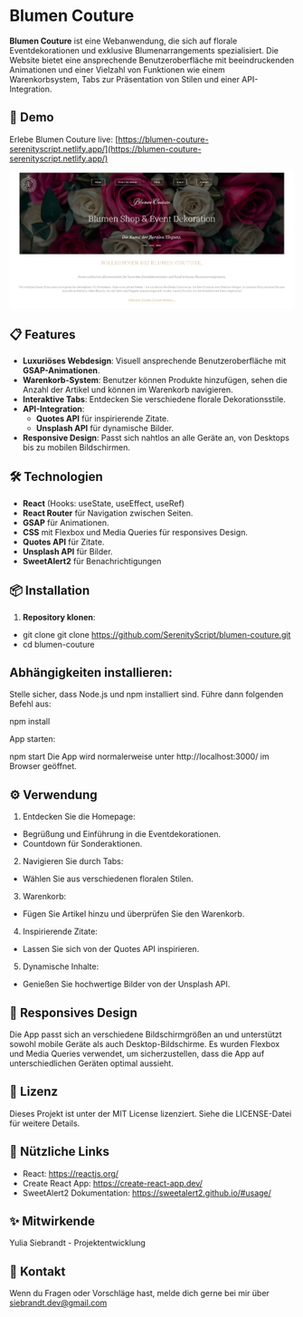 # Blumen Couture

**Blumen Couture** ist eine Webanwendung, die sich auf florale Eventdekorationen und exklusive Blumenarrangements spezialisiert. Die Website bietet eine ansprechende Benutzeroberfläche mit beeindruckenden Animationen und einer Vielzahl von Funktionen wie einem Warenkorbsystem, Tabs zur Präsentation von Stilen und einer API-Integration.

## 🚀 Demo

Erlebe Blumen Couture live: [https://blumen-couture-serenityscript.netlify.app/](https://blumen-couture-serenityscript.netlify.app/)

[![Blumen Couture](src/demo.png)](https://blumen-couture-serenityscript.netlify.app/)

## 📋 Features

- **Luxuriöses Webdesign**: Visuell ansprechende Benutzeroberfläche mit **GSAP-Animationen**.
- **Warenkorb-System**: Benutzer können Produkte hinzufügen, sehen die Anzahl der Artikel und können im Warenkorb navigieren.
- **Interaktive Tabs**: Entdecken Sie verschiedene florale Dekorationsstile.
- **API-Integration**:
  - **Quotes API** für inspirierende Zitate.
  - **Unsplash API** für dynamische Bilder.
- **Responsive Design**: Passt sich nahtlos an alle Geräte an, von Desktops bis zu mobilen Bildschirmen.

## 🛠️ Technologien

- **React** (Hooks: useState, useEffect, useRef)
- **React Router** für Navigation zwischen Seiten.
- **GSAP** für Animationen.
- **CSS** mit Flexbox und Media Queries für responsives Design.
- **Quotes API** für Zitate.
- **Unsplash API** für Bilder.
- **SweetAlert2** für Benachrichtigungen

## 📦 Installation

1. **Repository klonen**:

  - git clone git clone https://github.com/SerenityScript/blumen-couture.git
  - cd blumen-couture

## Abhängigkeiten installieren:

Stelle sicher, dass Node.js und npm installiert sind. Führe dann folgenden Befehl aus:

npm install

App starten:

npm start
Die App wird normalerweise unter http://localhost:3000/ im Browser geöffnet.

## ⚙️ Verwendung

1. Entdecken Sie die Homepage:

- Begrüßung und Einführung in die Eventdekorationen.
- Countdown für Sonderaktionen.

2. Navigieren Sie durch Tabs:

- Wählen Sie aus verschiedenen floralen Stilen.

3. Warenkorb:

- Fügen Sie Artikel hinzu und überprüfen Sie den Warenkorb.

4. Inspirierende Zitate:

- Lassen Sie sich von der Quotes API inspirieren.

5. Dynamische Inhalte:

- Genießen Sie hochwertige Bilder von der Unsplash API.

## 📱 Responsives Design
Die App passt sich an verschiedene Bildschirmgrößen an und unterstützt sowohl mobile Geräte als auch Desktop-Bildschirme. Es wurden Flexbox und Media Queries verwendet, um sicherzustellen, dass die App auf unterschiedlichen Geräten optimal aussieht.

## 📄 Lizenz
Dieses Projekt ist unter der MIT License lizenziert. Siehe die LICENSE-Datei für weitere Details.

## 🔗 Nützliche Links

* React: https://reactjs.org/
* Create React App: https://create-react-app.dev/
* SweetAlert2 Dokumentation: https://sweetalert2.github.io/#usage/

## ✨ Mitwirkende

Yulia Siebrandt - Projektentwicklung

## 📧 Kontakt

Wenn du Fragen oder Vorschläge hast, melde dich gerne bei mir über [siebrandt.dev@gmail.com](mailto:siebrandt.dev@gmail.com)
